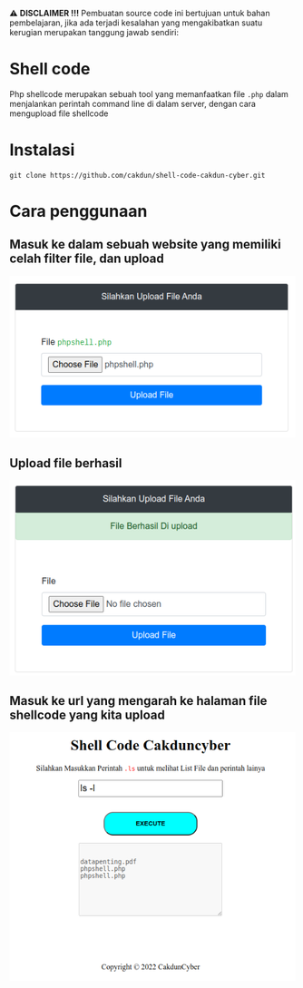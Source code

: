 :warning: **DISCLAIMER !!!** <span> Pembuatan source code ini bertujuan untuk bahan pembelajaran, jika ada terjadi kesalahan yang mengakibatkan suatu kerugian merupakan tanggung jawab sendiri</span>:

# Shell code

<p>Php shellcode merupakan sebuah tool yang memanfaatkan file <code>.php</code> dalam menjalankan perintah command line di dalam server, dengan cara mengupload file shellcode</p>

# Instalasi

```
git clone https://github.com/cakdun/shell-code-cakdun-cyber.git

```

# Cara penggunaan

## Masuk ke dalam sebuah website yang memiliki celah filter file, dan upload

<img src="img/2.png">

## Upload file berhasil

<img src="img/3.png">

## Masuk ke url yang mengarah ke halaman file shellcode yang kita upload

<img src="img/4.png">
